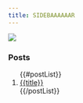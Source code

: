 ```yaml
---
title: SIDEBAAAAAAR
---
```


<a href="{{pathPrefix}}">
	<img class="logo" src="{{logo}}" />
</a>

<div>
	<h3>Posts</h3>
	<ol>
		{{#postList}}
			<li><a href="{{pathPrefix}}{{pagePathPrefix}}{{filename}}">{{title}}</a></li>
		{{/postList}}
	</ol>
</div>
